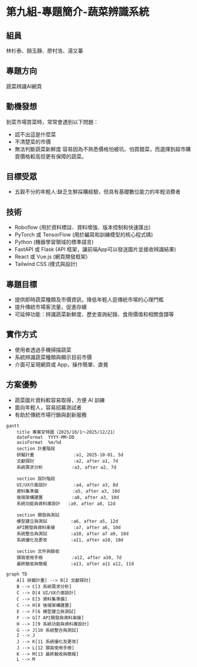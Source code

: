 # 第九組-專題簡介-蔬菜辨識系統

## 組員
林杉泰、顏玉靜、廖村浩、湯又蓁

## 專題方向
蔬菜辨識AI網頁

## 動機發想
到菜市場買菜時，常常會遇到以下問題：
- 認不出這是什麼菜
- 不清楚菜的市價
- 無法判斷蔬菜新鮮度
容易因為不熟悉價格怕被坑、怕買錯菜，而選擇到超市購買價格較高但更有保障的蔬菜。

## 目標受眾
- 五穀不分的年輕人:缺乏生鮮採購經驗，但具有基礎數位能力的年輕消費者

## 技術
- Roboflow (用於資料標註、資料增強、版本控制和快速匯出)
- PyTorch 或 TensorFlow (用於編寫和訓練模型的核心程式碼)
- Python (機器學習領域的標準語言)
- FastAPI 或 Flask (API 框架，讓前端App可以發送圖片並接收辨識結果)
- React 或 Vue.js (網頁開發框架)
- Tailwind CSS (樣式與設計)

## 專題目標
- 提供即時蔬菜種類及市價資訊，降低年輕人逛傳統市場的心理門檻
- 提升傳統市場客流量，促進存續
- 可延伸功能：辨識蔬菜新鮮度、歷史查詢紀錄、食用價值和相關食譜等

## 實作方式
- 使用者透過手機掃描蔬菜
- 系統辨識蔬菜種類與顯示目前市價
- 介面可呈現網頁或 App，操作簡單、直覺

## 方案優勢
- 蔬菜圖片資料較容易取得，方便 AI 訓練
- 面向年輕人，容易招募測試者
- 有助於傳統市場行銷與創新服務

```mermaid
gantt
    title 專案甘特圖（2025/10/1～2025/12/21）
    dateFormat  YYYY-MM-DD
    axisFormat  %m/%d
    section 計畫階段
    研擬計畫               :a1, 2025-10-01, 5d
    文獻探討               :a2, after a1, 7d
    系統需求分析           :a3, after a2, 7d

    section 設計階段
    UI/UX介面設計          :a4, after a3, 8d
    資料集準備             :a5, after a3, 10d
    後端架構建置           :a8, after a3, 10d
    系統功能與資料庫設計   :a9, after a8, 12d

    section 開發與測試
    模型建立與測試         :a6, after a5, 12d
    API開發與資料串接       :a7, after a6, 10d
    系統整合與測試         :a10, after a7 a9, 10d
    系統優化及更改         :a11, after a10, 10d

    section 文件與驗收
    撰寫使用手冊           :a12, after a10, 7d
    最終驗收與簡報         :a13, after a11 a12, 11d

```

```mermaid
graph TD
    A[1 研擬計畫] --> B[2 文獻探討]
    B --> C[3 系統需求分析]
    C --> D[4 UI/UX介面設計]
    C --> E[5 資料集準備]
    C --> H[8 後端架構建置]
    E --> F[6 模型建立與測試]
    F --> G[7 API開發與資料串接]
    H --> I[9 系統功能與資料庫設計]
    G --> J[10 系統整合與測試]
    I --> J
    J --> K[11 系統優化及更改]
    J --> L[12 撰寫使用手冊]
    K --> M[13 最終驗收與簡報]
    L --> M

```
